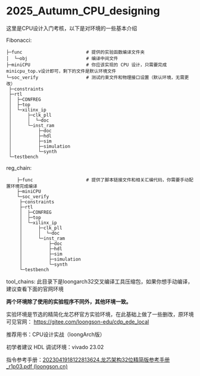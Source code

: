 # 2025_Autumn_CPU_designing
这里是CPU设计入门考核，以下是对环境的一些基本介绍

Fibonacci:
```
├─func						  # 提供的实验函数编译文件夹
│  └─obj					  # 编译中间文件
├─miniCPU                     # 你应该实现的 CPU 设计，只需要完成minicpu_top.v设计即可，剩下的文件是默认环境文件
└─soc_verify				  # 测试约束文件和物理接口设置（默认环境，无需更改）
 ├─constraints
 ├─rtl
 │  ├─CONFREG				
 │  ├─top
 │  └─xilinx_ip
 │      ├─clk_pll
 │      │  └─doc
 │      └─inst_ram
 │          ├─doc
 │          ├─hdl
 │      	├─sim
 │       	├─simulation
 │       	└─synth
 └─testbench
```

reg_chain:
```
	├─func					  # 提供了脚本链接文件和相关汇编代码，你需要手动配置环境完成编译
	├─miniCPU
	└─soc_verify
	 ├─constraints
	 ├─rtl
	 │  ├─CONFREG
	 │  ├─top
	 │  └─xilinx_ip
	 │      ├─clk_pll
	 │      │  └─doc
	 │      └─inst_ram
	 │          ├─doc
	 │          ├─hdl
	 │      	├─sim
	 │       	├─simulation
	 │       	└─synth
	 └─testbench
```

tool_chains:
此目录下是loongarch32交叉编译工具压缩包，如果你想手动编译，建议查看下面的官网环境

**两个环境除了使用的实验程序不同外，其他环境一致。**

实验环境是节选的精简化龙芯杯官方实验环境，在此基础上做了一些删改，原环境可见官网：
https://gitee.com/loongson-edu/cdp_ede_local

推荐用书：CPU设计实战（loongArch版）

初学者建议 HDL 调试环境：vivado 23.02

指令参考手册：[2023041918122813624.龙芯架构32位精简版参考手册_r1p03.pdf (loongson.cn)](https://www.loongson.cn/uploads/images/2023041918122813624.龙芯架构32位精简版参考手册_r1p03.pdf)
